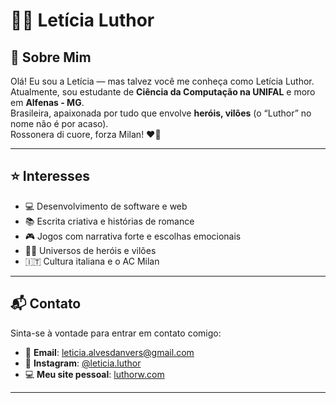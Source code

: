 # 👩‍💻 Letícia Luthor

## 🧾 Sobre Mim

Olá! Eu sou a Letícia — mas talvez você me conheça como Letícia Luthor.  
Atualmente, sou estudante de **Ciência da Computação na UNIFAL** e moro em **Alfenas - MG**.  
Brasileira, apaixonada por tudo que envolve **heróis, vilões** (o “Luthor” no nome não é por acaso).  
Rossonera di cuore, forza Milan! ❤️🖤

---

## ⭐ Interesses

- 💻 Desenvolvimento de software e web
- 📚 Escrita criativa e histórias de romance
- 🎮 Jogos com narrativa forte e escolhas emocionais
- 🦸‍♀️ Universos de heróis e vilões
- 🇮🇹 Cultura italiana e o AC Milan

---

## 📬 Contato

Sinta-se à vontade para entrar em contato comigo:

- 📧 **Email**: leticia.alvesdanvers@gmail.com
- 📸 **Instagram**: [@leticia.luthor](https://www.instagram.com/leticia.luthor)
- 💻 **Meu site pessoal**: [luthorw.com](https://luthorw.github.io)

---

